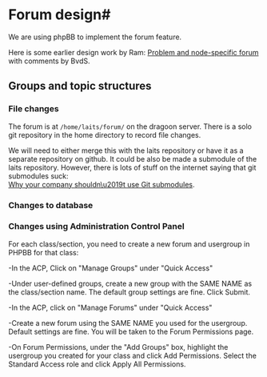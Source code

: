 # Forum design#

We are using phpBB to implement the forum feature.

Here is some earlier design work by Ram:
[Problem and node-specific forum](Forum_Feature_in_Dragoon.docx) with comments by BvdS.

## Groups and topic structures ##

### File changes ###

The forum is at `/home/laits/forum/` on the dragoon server.
There is a solo git repository in the home directory to
record file changes.

We will need to either merge this with the laits repository
or have it as a separate repository on github.
It could be also be made a submodule of the laits repository.
However, there is lots of stuff on the internet saying that
git submodules suck:  
[Why your company shouldn\u2019t use Git submodules](http://codingkilledthecat.wordpress.com/2012/04/28/).

### Changes to database ###
### Changes using Administration Control Panel ###

For each class/section, you need to create a new forum and usergroup in PHPBB for that class:

-In the ACP, Click on "Manage Groups" under "Quick Access"

-Under user-defined groups, create a new group with the SAME NAME as the class/section name.  The default group settings are fine.  Click Submit.

-In the ACP, click on "Manage Forums" under "Quick Access"

-Create a new forum using the SAME NAME you used for the usergroup.  Default settings are fine.  You will be taken to the Forum Permissions page.

-On Forum Permissions, under the "Add Groups" box, highlight the usergroup you created for your class and click Add Permissions.  Select the Standard Access role and click Apply All Permissions.

